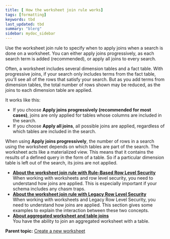 ```yaml
---
title: [ How the worksheet join rule works]
tags: [formatting]
keywords: tbd
last_updated: tbd
summary: "blerg"
sidebar: mydoc_sidebar
---
```

Use the worksheet join rule to specify when to apply joins when a search is done on a worksheet. You can either apply joins progressively, as each search term is added (recommended), or apply all joins to every search.

Often, a worksheet includes several dimension tables and a fact table. With progressive joins, if your search only includes terms from the fact table, you'll see all of the rows that satisfy your search. But as you add terms from dimension tables, the total number of rows shown may be reduced, as the joins to each dimension table are applied.

It works like this:

-   If you choose **Apply joins progressively (recommended for most cases)**, joins are only applied for tables whose columns are included in the search.
-   If you choose **Apply all joins**, all possible joins are applied, regardless of which tables are included in the search.

When using **Apply joins progressively**, the number of rows in a search using the worksheet depends on which tables are part of the search. The worksheet acts like a materialized view. This means that it contains the results of a defined query in the form of a table. So if a particular dimension table is left out of the search, its joins are not applied.

-   **[About the worksheet join rule with Rule-Based Row Level Security](../../admin/worksheets/joins_and_RLS_rule_based.html)**  
When working with worksheets and row level security, you need to understand how joins are applied. This is especially important if your schema includes any chasm traps.
-   **[About the worksheet join rule with Legacy Row Level Security](../../admin/worksheets/joins_and_row_level_security.html)**  
When working with worksheets and Legacy Row Level Security, you need to understand how joins are applied. This section gives some examples to explain the interaction between these two concepts.
-   **[About aggregated worksheet and table joins](../../admin/poc_features/about_aggregated_ws_and_table_joins.html)**  
You have the ability to join an aggregated worksheet with a table.

**Parent topic:** [Create a new worksheet](../../admin/worksheets/worksheet_create.html)

